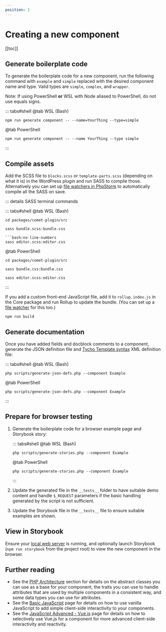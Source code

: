 ```yaml
---
position: 2
---
```


# Creating a new component

[[toc]]

## Generate boilerplate code

To generate the boilerplate code for a new component, run the following command with `example` and `simple` replaced with the desired component name and type. Valid types are `simple`, `complex`, and `wrapper`.

Note: If using PowerShell **or** WSL with Node aliased to PowerShell, do not use equals signs.

::: tabs#shell
@tab WSL (Bash)
```bash:no-line-numbers
npm run generate component -- --name=YourThing --type=simple
```
@tab PowerShell
```powershell:no-line-numbers
npm run generate component -- --name YourThing --type simple
```
:::

## Compile assets

Add the SCSS file to `blocks.scss` or `template-parts.scss` (depending on what it is) in the WordPress plugin and run SASS to compile those. Alternatively you can set up [file watchers in PhpStorm](./tooling/phpstorm.md) to automatically compile all the SASS on save.

::: details SASS terminal commands

::: tabs#shell
@tab WSL (Bash)
```bash:no-line-numbers
cd packages/comet-plugin/src
```
```bash:no-line-numbers
sass bundle.scss:bundle.css
```
```
```bash:no-line-numbers
sass editor.scss:editor.css
```
@tab PowerShell
```powershell:no-line-numbers
cd packages/comet-plugin/src
```
```powershell:no-line-numbers
sass bundle.css:bundle.css
```
```powershell:no-line-numbers
sass editor.scss:editor.css
```
:::

If you add a custom front-end JavaScript file, add it to `rollup.index.js` in the Core package and run Rollup to update the bundle. (You can set up a [file watcher](./tooling/phpstorm.md) for this too.)

```bash:no-line-numbers
npm run build
```

## Generate documentation

Once you have added fields and docblock comments to a component, generate the JSON definition file and [Tycho Template syntax](../usage/overview.md#tycho-template-syntax) XML definition file:

::: tabs#shell
@tab WSL (Bash)
```bash:no-line-numbers
php scripts/generate-json-defs.php --component Example
```
@tab PowerShell
```powershell:no-line-numbers
php scripts/generate-json-defs.php --component Example
```
:::

## Prepare for browser testing

1. Generate the boilerplate code for a browser example page and Storybook story:

   ::: tabs#shell
   @tab WSL (Bash)
   ```bash:no-line-numbers
   php scripts/generate-stories.php --component Example
   ```
   @tab PowerShell
   ```powershell:no-line-numbers
   php scripts/generate-stories.php --component Example
   ```
   :::

2. Update the generated file in the `__tests__` folder to have suitable demo content and handle `$_REQUEST` parameters if the basic handling generated by the script is not sufficient.

3. Update the Storybook file in the  `__tests__` file to ensure suitable examples are shown.

## View in Storybook

Ensure your [local web server](testing/browser.md) is running, and optionally launch Storybook (`npm run storybook` from the project root) to view the new component in the browser.

## Further reading

- See the [PHP Architecture](../technical-deep-dives/php-architecture/traits.md) section for details on the abstract classes you can use as a base for your component, the traits you can use to handle attributes that are used by multiple components in a consistent way, and some data types you can use for attributes.
- See the [Basic JavaScript](../technical-deep-dives/js-architecture/javascript.md) page for details on how to use vanilla JavaScript to add simple client-side interactivity to your components.
- See the [JavaScript Advanced - Vue.js](../technical-deep-dives/js-architecture/vue.md) page for details on how to selectively use Vue.js for a component for more advanced client-side interactivity and reactivity.
